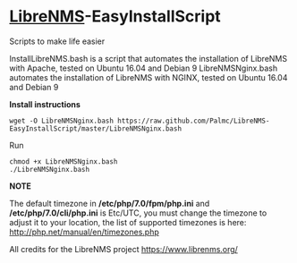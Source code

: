 # [LibreNMS](https://librenms.org)-EasyInstallScript

Scripts to make life easier

InstallLibreNMS.bash is a script that automates the installation of LibreNMS with Apache, tested on Ubuntu 16.04 and Debian 9
LibreNMSNginx.bash automates the installation of LibreNMS with NGINX, tested on Ubuntu 16.04 and Debian 9

**Install instructions**
```
wget -O LibreNMSNginx.bash https://raw.github.com/Palmc/LibreNMS-EasyInstallScript/master/LibreNMSNginx.bash
```
Run
```
chmod +x LibreNMSNginx.bash
./LibreNMSNginx.bash
```
**NOTE**

The default timezone in **/etc/php/7.0/fpm/php.ini** and **/etc/php/7.0/cli/php.ini** is Etc/UTC, you must change the timezone to adjust it to your location, the list of supported timezones is here: http://php.net/manual/en/timezones.php

All credits for the LibreNMS project https://www.librenms.org/
